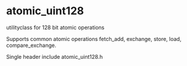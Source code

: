 # atomic_uint128
 utilityclass for 128 bit atomic operations


Supports common atomic operations fetch_add, exchange, store, load, compare_exchange.

Single header include atomic_uint128.h 
